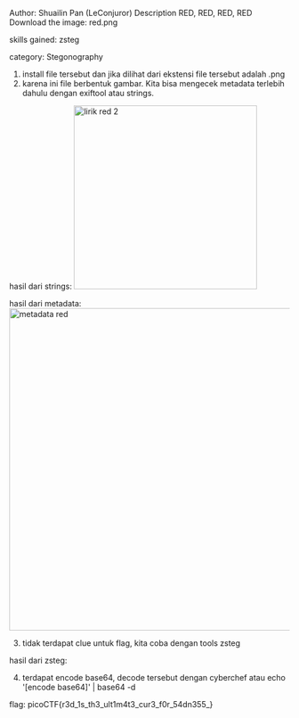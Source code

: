 Author: Shuailin Pan (LeConjuror)
Description
RED, RED, RED, RED Download the image: red.png

skills gained: zsteg

category: Stegonography

1. install file tersebut dan jika dilihat dari ekstensi file tersebut adalah .png
2. karena ini file berbentuk gambar. Kita bisa mengecek metadata terlebih dahulu dengan exiftool atau strings.

hasil dari strings:
<img width="329" height="330" alt="lirik red 2" src="https://github.com/user-attachments/assets/6987ecfe-1908-4f29-a71c-fd8911a97afa" />


hasil dari metadata:
<img width="1426" height="579" alt="metadata red" src="https://github.com/user-attachments/assets/41c49741-ea92-4e67-81f9-d6df5dc539b4" />


3. tidak terdapat clue untuk flag, kita coba dengan tools zsteg

hasil dari zsteg:


4. terdapat encode base64, decode tersebut dengan cyberchef atau 
	echo '[encode base64]' | base64 -d

flag: picoCTF{r3d_1s_th3_ult1m4t3_cur3_f0r_54dn355_}

